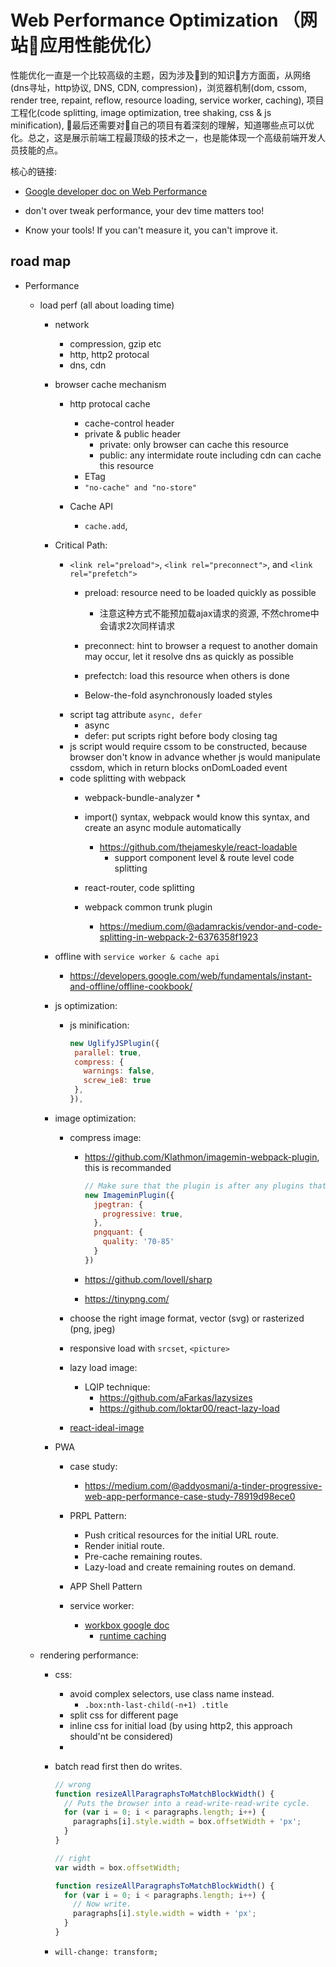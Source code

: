 
# Web Performance Optimization （网站应用性能优化）
性能优化一直是一个比较高级的主题，因为涉及到的知识方方面面，从网络(dns寻址，http协议, DNS, CDN, compression)，浏览器机制(dom, cssom, render tree, repaint, reflow, resource loading, service worker, caching), 项目工程化(code splitting, image optimization, tree shaking, css & js minification), 最后还需要对自己的项目有着深刻的理解，知道哪些点可以优化。总之，这是展示前端工程最顶级的技术之一，也是能体现一个高级前端开发人员技能的点。

核心的链接:
* [Google developer doc on Web Performance](https://developers.google.com/web/fundamentals/performance/rail)


* don't over tweak performance, your dev time matters too!
* Know your tools! If you can't measure it, you can't improve it.

## road map

* Performance
  * load perf (all about loading time)
    * network
      * compression, gzip etc
      * http, http2 protocal
      * dns, cdn
    * browser cache mechanism
      * http protocal cache
        * cache-control header
        * private & public header
          * private: only browser can cache this resource
          * public: any intermidate route including cdn can cache this resource
        * ETag
        * `"no-cache" and "no-store"`

      * Cache API
        * `cache.add`, 
    * Critical Path: 
      * `<link rel="preload">`, `<link rel="preconnect">`, and `<link rel="prefetch">`
        * preload: resource need to be loaded quickly as possible
          * 注意这种方式不能预加载ajax请求的资源, 不然chrome中会请求2次同样请求
        * preconnect: hint to browser a request to another domain may occur, let it resolve dns as quickly as possible
        * prefectch: load this resource when others is done

        * Below-the-fold asynchronously loaded styles
          <link rel="preload" href="css/styles.min.css" as="style" onload="this.rel='stylesheet'">
      * script tag attribute `async, defer`
        * async
        * defer: put scripts right before body closing tag
      * js script would require cssom to be constructed, because browser don't know in advance whether js would manipulate cssdom, which in return blocks onDomLoaded event
      * code splitting with webpack
        * webpack-bundle-analyzer
          * 
        * import() syntax, webpack would know this syntax, and create an async module automatically
          * https://github.com/thejameskyle/react-loadable
            * support component level & route level code splitting

        * react-router, code splitting
        * webpack common trunk plugin
          * https://medium.com/@adamrackis/vendor-and-code-splitting-in-webpack-2-6376358f1923


    * offline with `service worker & cache api`
      * https://developers.google.com/web/fundamentals/instant-and-offline/offline-cookbook/
    
    * js optimization:
      * js minification:
         ```js   
         new UglifyJSPlugin({
          parallel: true,
          compress: {
            warnings: false,
            screw_ie8: true
          },
        }),
        ```
        
    * image optimization:
      * compress image:
        * https://github.com/Klathmon/imagemin-webpack-plugin, this is recommanded

          ```js
          // Make sure that the plugin is after any plugins that add images
          new ImageminPlugin({
            jpegtran: {
              progressive: true,
            },
            pngquant: {
              quality: '70-85'
            }
          })
          ```

        * https://github.com/lovell/sharp
        * https://tinypng.com/

      * choose the right image format, vector (svg) or rasterized (png, jpeg)
      * responsive load with `srcset`, `<picture>`
      * lazy load image:
        * LQIP technique:
          * https://github.com/aFarkas/lazysizes
          * https://github.com/loktar00/react-lazy-load

      * [react-ideal-image](https://github.com/stereobooster/react-ideal-image/blob/master/introduction.md)

    * PWA
      * case study:
        * https://medium.com/@addyosmani/a-tinder-progressive-web-app-performance-case-study-78919d98ece0
        
      * PRPL Pattern:
        * Push critical resources for the initial URL route.
        * Render initial route.
        * Pre-cache remaining routes.
        * Lazy-load and create remaining routes on demand.
      * APP Shell Pattern
      * service worker:
        * [workbox google doc](https://developers.google.com/web/tools/workbox/get-started/webpack)
          * [runtime caching](https://developers.google.com/web/tools/workbox/reference-docs/latest/module-workbox-runtime-caching.StaleWhileRevalidate)

  * rendering performance:
    * css:
      * avoid complex selectors, use class name instead. 
        * `.box:nth-last-child(-n+1) .title`
      * split css for different page
      * inline css for initial load (by using http2, this approach should'nt be considered)
      * 

    * batch read first then do writes.

      ```js
      // wrong 
      function resizeAllParagraphsToMatchBlockWidth() {
        // Puts the browser into a read-write-read-write cycle.
        for (var i = 0; i < paragraphs.length; i++) {
          paragraphs[i].style.width = box.offsetWidth + 'px';
        }
      }

      // right
      var width = box.offsetWidth;

      function resizeAllParagraphsToMatchBlockWidth() {
        for (var i = 0; i < paragraphs.length; i++) {
          // Now write.
          paragraphs[i].style.width = width + 'px';
        }
      }
      ```

    * `will-change: transform;`
